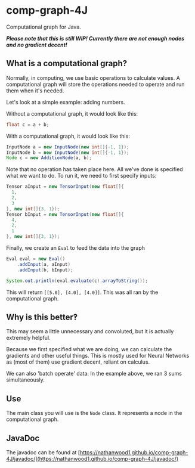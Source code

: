 # comp-graph-4J
Computational graph for Java.

***Please note that this is still WIP! Currently there are not enough nodes and no gradient decent!***

## What is a computational graph?

Normally, in computing, we use basic operations to calculate values. A computational graph will store the operations needed to operate and run them when it's needed.

Let's look at a simple example: adding numbers.

Without a computational graph, it would look like this:
```java
float c = a + b;
```
With a computational graph, it would look like this:
```java
InputNode a = new InputNode(new int[]{-1, 1});
InputNode b = new InputNode(new int[]{-1, 1});
Node c = new AdditionNode(a, b);
```
Note that no operation has taken place here. All we've done is specified what we want to do. To run it, we need to first specify inputs:
```java
Tensor aInput = new TensorInput(new float[]{
  1,
  2,
  3
}, new int[]{3, 1});
Tensor bInput = new TensorInput(new float[]{
  4,
  2,
  1
}, new int[]{3, 1});
```
Finally, we create an `Eval` to feed the data into the graph
```java
Eval eval = new Eval()
    .addInput(a, aInput)
    .addInput(b, bInput);

System.out.println(eval.evaluate(c).arrayToString());
```
This will return `[[5.0], [4.0], [4.0]]`. This was all ran by the computational graph.
## Why is this better‽

This may seem a little unnecessary and convoluted, but it is actually extremely helpful.

Because we first specified what we are doing, we can calculate the gradients and other useful things. This is mostly used for Neural Networks as (most of them) use gradient decent, reliant on calculus.

We can also 'batch operate' data. In the example above, we ran 3 sums simultaneously.

## Use

The main class you will use is the `Node` class. It represents a node in the computational graph.

## JavaDoc
The javadoc can be found at [https://nathanwood1.github.io/comp-graph-4J/javadoc/](https://nathanwood1.github.io/comp-graph-4J/javadoc/)
